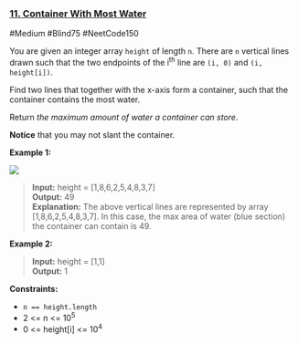 ### [11. Container With Most Water](https://leetcode.com/problems/container-with-most-water/)

#Medium #Blind75 #NeetCode150

You are given an integer array `height` of length `n`. There are `n` vertical lines drawn such that the two endpoints of the i<sup>th</sup> line are `(i, 0)` and `(i, height[i])`.

Find two lines that together with the x-axis form a container, such that the container contains the most water.

Return _the maximum amount of water a container can store_.

**Notice** that you may not slant the container.

**Example 1:**

![](https://s3-lc-upload.s3.amazonaws.com/uploads/2018/07/17/question_11.jpg)

> **Input:** height = \[1,8,6,2,5,4,8,3,7\]  
> **Output:** 49  
> **Explanation:** The above vertical lines are represented by array \[1,8,6,2,5,4,8,3,7\]. In this case, the max area of water (blue section) the container can contain is 49.

**Example 2:**

> **Input:** height = \[1,1\]  
> **Output:** 1

**Constraints:**

- `n == height.length`
- 2 <= n <= 10<sup>5</sup>
- 0 <= height[i] <= 10<sup>4</sup>
